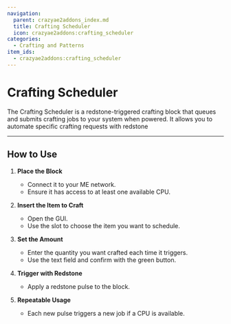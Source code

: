```yaml
---
navigation:
  parent: crazyae2addons_index.md
  title: Crafting Scheduler
  icon: crazyae2addons:crafting_scheduler
categories:
  - Crafting and Patterns
item_ids:
  - crazyae2addons:crafting_scheduler
---
```


# Crafting Scheduler

<BlockImage id="crazyae2addons:crafting_scheduler" scale="4"></BlockImage>

The Crafting Scheduler is a redstone-triggered crafting block that queues and submits crafting jobs to your system when powered. It allows you to automate specific crafting requests with redstone

---

## How to Use

1. **Place the Block**
    - Connect it to your ME network.
    - Ensure it has access to at least one available CPU.

2. **Insert the Item to Craft**
    - Open the GUI.
    - Use the slot to choose the item you want to schedule.

3. **Set the Amount**
    - Enter the quantity you want crafted each time it triggers.
    - Use the text field and confirm with the green button.

4. **Trigger with Redstone**
    - Apply a redstone pulse to the block.

5. **Repeatable Usage**
    - Each new pulse triggers a new job if a CPU is available.
